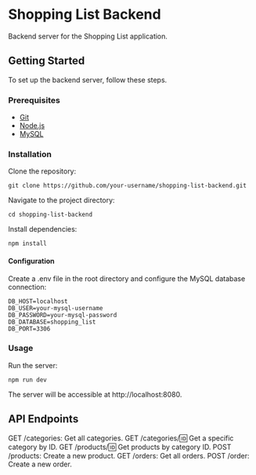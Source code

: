 # Shopping List Backend

Backend server for the Shopping List application.

## Getting Started

To set up the backend server, follow these steps.

### Prerequisites

- [Git](https://git-scm.com/)
- [Node.js](https://nodejs.org/)
- [MySQL](https://www.mysql.com/)

### Installation

Clone the repository:

```
git clone https://github.com/your-username/shopping-list-backend.git
```

Navigate to the project directory:

```
cd shopping-list-backend
```

Install dependencies:

```
npm install
```
#### Configuration
Create a .env file in the root directory and configure the MySQL database connection:

```
DB_HOST=localhost
DB_USER=your-mysql-username
DB_PASSWORD=your-mysql-password
DB_DATABASE=shopping_list
DB_PORT=3306
```

### Usage
Run the server:

```
npm run dev
```

The server will be accessible at http://localhost:8080.

## API Endpoints
GET /categories: Get all categories.
GET /categories/:id: Get a specific category by ID.
GET /products/:id: Get products by category ID.
POST /products: Create a new product.
GET /orders: Get all orders.
POST /order: Create a new order.
